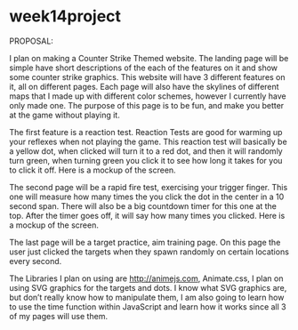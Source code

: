 # week14project
PROPOSAL:

I plan on making a Counter Strike Themed website. The landing page will be simple have short descriptions of the each of the features on it and show some counter strike graphics. This website will have 3 different features on it, all on different pages. Each page will also have the skylines of different maps that I made up with different color schemes, however I currently have only made one. The purpose of this page is to be fun, and make you better at the game without playing it.

 The first feature is a reaction test. Reaction Tests are good for warming up your reflexes when not playing the game. This reaction test will basically be a yellow dot, when clicked will turn it to a red dot, and then it will randomly turn green, when turning green you click it to see how long it takes for you to click it off. Here is a mockup of the screen.
 

The second page will be a rapid fire test, exercising your trigger finger. This one will measure how many times the you click the dot in the center in a 10 second span.  There will also be a big countdown timer for this one at the top. After the timer goes off, it will say how many times you clicked. Here is a mockup of the screen.
 






The last page will be a target practice, aim training page. On this page the user just clicked the targets when they spawn randomly on certain locations every second. 


 
The Libraries I plan on using are http://animejs.com, Animate.css, I plan on using SVG graphics for the targets and dots. I know what SVG graphics are, but don’t really know how to manipulate them, I am also going to learn how to use the time function within JavaScript and learn how it works since all 3 of my pages will use them. 
